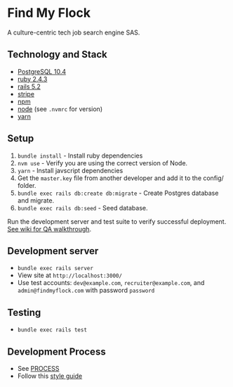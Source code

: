 # Find My Flock

A culture-centric tech job search engine SAS.

## Technology and Stack
- [PostgreSQL 10.4](https://www.postgresql.org/docs/current/static/release-10-4.html)
- [ruby 2.4.3](https://www.ruby-lang.org/en/news/2017/12/14/ruby-2-4-3-released/)
- [rails 5.2](http://guides.rubyonrails.org/v5.2/)
- [stripe](https://stripe.com/docs/api)
- [npm](https://www.npmjs.com/get-npm)
- [node](https://nodejs.org/) (see `.nvmrc` for version)
- [yarn](https://yarnpkg.com/en/docs/install)

## Setup
1. `bundle install` - Install ruby dependencies
1. `nvm use` - Verify you are using the correct version of Node.
1. `yarn` - Install javscript dependencies
1. Get the `master.key` file from another developer and add it to the config/ folder.
1. `bundle exec rails db:create db:migrate` - Create Postgres database and migrate.
1. `bundle exec rails db:seed` - Seed database.

Run the development server and test suite to verify successful deployment. [See wiki for QA walkthrough](https://github.com/findmyflock/www/wiki/Manual-Testing-QA-Checklist).

## Development server
- `bundle exec rails server`
- View site at `http://localhost:3000/`
- Use test accounts: `dev@example.com`, `recruiter@example.com`, and `admin@findmyflock.com` with password `password`

## Testing
- `bundle exec rails test`

## Development Process
- See [PROCESS](PROCESS.md)
- Follow this [style guide](https://github.com/bbatsov/ruby-style-guide)

